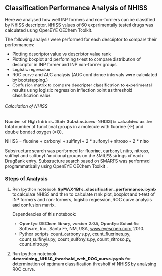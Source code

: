 ## Classification Performance Analysis of NHISS
Here we analysed how well INP formers and non-formers can be classified by NHISS descriptor. NHISS values of 60 experimentally tested drugs was calculated using OpenEYE OEChem Toolkit.

The following analysis were performed for each descriptor to compare their performances:
- Plotting descriptor value vs descriptor value rank
- Plotting boxplot and performing t-test to compare distribution of descriptor in INP former and INP non-former groups
- Logistic regression
- ROC curve and AUC analysis (AUC confidence intervals were calculated by bootstapping.) 
- Confusion matrix to compare descripter classification to experimental results using logistic regression inflection point as threshold classification value.


###### Calculation of NHISS  
Number of High Intrinsic State Substructures (NHISS) is calculated as the total number of functional groups in a molecule with fluorine (-F) and double bonded oxygen (=O).

NHISS = fluorine + carbonyl + sulfinyl + 2 * sulfonyl + nitroso + 2 * nitro

Substructure search was performed for fluorine, carbonyl, nitro, nitroso, sulfinyl and sulfonyl functional groups on the SMILES strings of each DrugBank entry. Substructure search based on SMARTS was performed programmatically using OpenEYE OEChem Toolkit .


### Steps of Analysis

1. Run Ipython notebook **SpMAX4Bhs_classification_performance.ipynb** to calculate NHISS and then to calculate rank plot, boxplot and t-test of INP formers and non-formers, logistic regression, ROC curve analysis and confusion matrix.  

	Dependencies of this notebook:

	- OpenEye OEChem library, version 2.0.5, OpenEye Scientific Software, Inc., Santa Fe, NM, USA, www.eyesopen.com, 2010.  
	- Python scripts: count_carbonyls.py, count_fluorines.py, count_sulfinyls.py, count_sulfonyls.py, count_nitroso.py, count_nitro.py	


2. Run Ipython notebook **determining_NHISS_threshold_with_ROC_curve.ipynb** for determination of optimum classification thresholf of NHISS by analysing ROC curve. 



